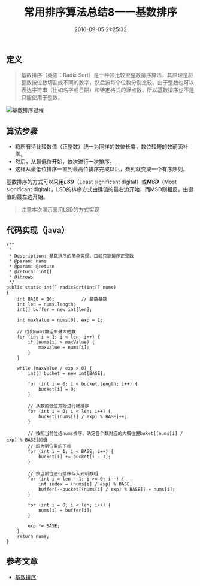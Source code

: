 ﻿---
title: 常用排序算法总结8一一基数排序
date: 2016-09-05 21:25:32
tags: [sort, algorithm]
toc: true
categories: 算法
---

## 定义

> 基数排序（英语：Radix Sort）是一种非比较型整数排序算法，其原理是将整数按位数切割成不同的数字，然后按每个位数分别比较。由于整数也可以表达字符串（比如名字或日期）和特定格式的浮点数，所以基数排序也不是只能使用于整数。

![基数排序过程](http://img.blog.csdn.net/20160904205916953)

## 算法步骤

- 将所有待比较数值（正整数）统一为同样的数位长度，数位较短的数前面补零。
- 然后，从最低位开始，依次进行一次排序。
- 这样从最低位排序一直到最高位排序完成以后，数列就变成一个有序序列。

基数排序的方式可以采用***LSD***（Least significant digital）或***MSD***（Most significant digital），LSD的排序方式由键值的最右边开始，而MSD则相反，由键值的最左边开始。

> 注意本次演示采用LSD的方式实现

## 代码实现（java）

```
/**
 *
 * Description: 基数排序的简单实现，目前只能排序正整数
 * @param: nums
 * @param: @return
 * @return: int[]
 * @throws
 */
public static int[] radixSort(int[] nums)
{
    int BASE = 10;			// 整数基数
    int len = nums.length;
    int[] buffer = new int[len];

    int maxValue = nums[0], exp = 1;

    // 找出nums数组中最大的数
    for (int i = 1; i < len; i++) {
        if (nums[i] > maxValue) {
            maxValue = nums[i];
        }
    }

    while (maxValue / exp > 0) {
        int[] bucket = new int[BASE];

        for (int i = 0; i < bucket.length; i++) {
            bucket[i] = 0;
        }

        // 从数的低位开始进行桶排序
        for (int i = 0; i < len; i++) {
            bucket[(nums[i] / exp) % BASE]++;
        }

        // 按照当前位给nums排序，确定各个数对应的大概位置buket[(nums[i] / exp) % BASE]的值
        // 即为新位置的下标
        for (int i = 1; i < BASE; i++) {
            bucket[i] += bucket[i - 1];
        }

        // 按当前位进行排序存入到新数组
        for (int i = len - 1; i >= 0; i--) {
            int index = (nums[i] / exp) % BASE;
            buffer[--bucket[(nums[i] / exp) % BASE]] = nums[i];
        }

        for (int i = 0; i < len; i++) {
            nums[i] = buffer[i];
        }

        exp *= BASE;
    }
    return nums;
}
```

## 参考文章

- [基数排序](https://wikipedia.org/wiki/%E5%9F%BA%E6%95%B0%E6%8E%92%E5%BA%8F#C)